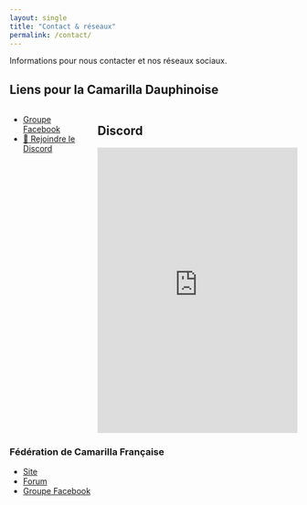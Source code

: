 ```yaml
---
layout: single
title: "Contact & réseaux"
permalink: /contact/
---
```

Informations pour nous contacter et nos réseaux sociaux.

## Liens pour la Camarilla Dauphinoise
<div style="display: grid; grid-template-columns: 1fr 1fr; gap: 2rem;">
  <!-- Colonne Liens utiles -->
  <div>
    <ul>
      <li><a href="[/rules/](https://www.facebook.com/camarilla.dauphinoise)">Groupe Facebook</a></li>
      <li><a href="https://discord.gg/wTGMEGVcWk" target="_blank">💬 Rejoindre le Discord</a></li>
    </ul>
  </div>
    <!-- Colonne Widget Discord -->
  <div>
    <h2>Discord</h2>
<iframe src="https://discord.com/widget?id=626455168116064297&theme=dark" width="350" height="500" allowtransparency="true" frameborder="0" sandbox="allow-popups allow-popups-to-escape-sandbox allow-same-origin allow-scripts"></iframe>
  </div>
</div>

  
  

### Fédération de Camarilla Française

- [Site](https://camarilla-fr.com/)
- [Forum](http://www.camarilla-fr.com/forum/index.php)
- [Groupe Facebook](https://www.facebook.com/Federation.Camarilla.France/)


